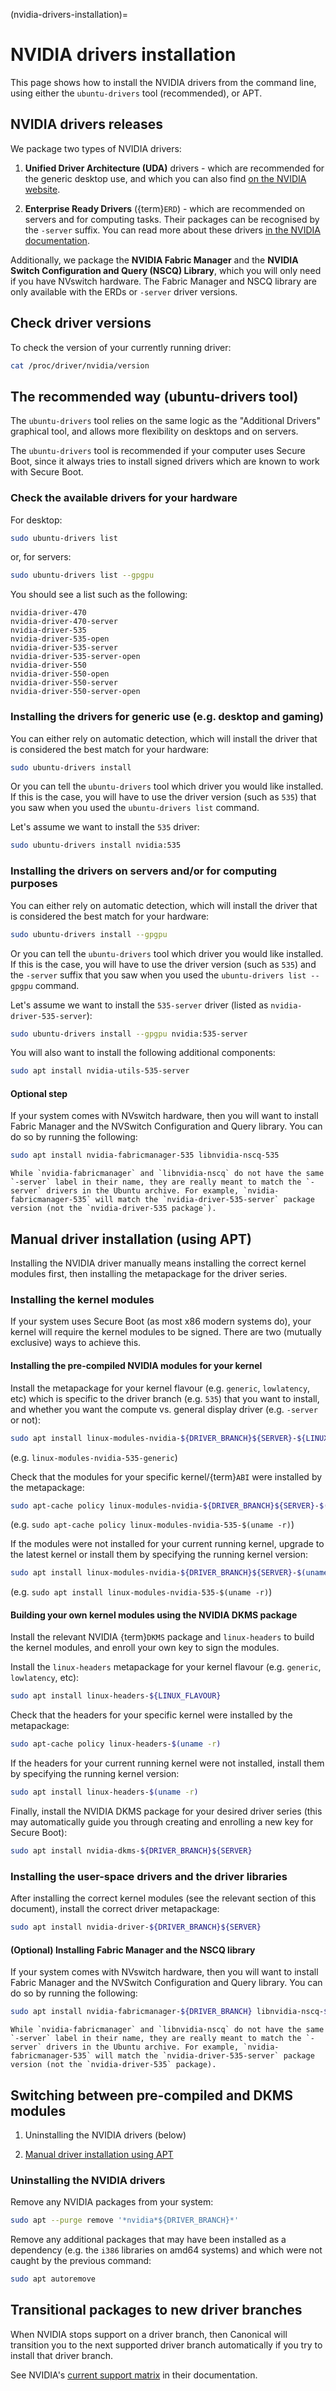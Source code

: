 (nvidia-drivers-installation)=
# NVIDIA drivers installation

This page shows how to install the NVIDIA drivers from the command line, using either the `ubuntu-drivers` tool (recommended), or APT.

## NVIDIA drivers releases

We package two types of NVIDIA drivers:

1. **Unified Driver Architecture (UDA)** drivers - which are recommended for the generic desktop use, and which you can also find [on the NVIDIA website](https://www.nvidia.com/en-us/drivers/unix/).

1. **Enterprise Ready Drivers** ({term}`ERD`) - which are recommended on servers and for computing tasks. Their packages can be recognised by the `-server` suffix. You can read more about these drivers [in the NVIDIA documentation](https://docs.nvidia.com/datacenter/tesla/index.html).

Additionally, we package the **NVIDIA Fabric Manager** and the **NVIDIA Switch Configuration and Query (NSCQ) Library**, which you will only need if you have NVswitch hardware. The Fabric Manager and NSCQ library are only available with the ERDs or `-server` driver versions.

## Check driver versions

To check the version of your currently running driver:

```bash
cat /proc/driver/nvidia/version
```

## The recommended way (ubuntu-drivers tool)

The `ubuntu-drivers` tool relies on the same logic as the "Additional Drivers" graphical tool, and allows more flexibility on desktops and on servers.

The `ubuntu-drivers` tool is recommended if your computer uses Secure Boot, since it always tries to install signed drivers which are known to work with Secure Boot.

### Check the available drivers for your hardware

For desktop:

```bash
sudo ubuntu-drivers list
```

or, for servers:

```bash
sudo ubuntu-drivers list --gpgpu
```

You should see a list such as the following:

```text
nvidia-driver-470
nvidia-driver-470-server
nvidia-driver-535
nvidia-driver-535-open
nvidia-driver-535-server
nvidia-driver-535-server-open
nvidia-driver-550
nvidia-driver-550-open
nvidia-driver-550-server
nvidia-driver-550-server-open
```

### Installing the drivers for generic use (e.g. desktop and gaming)

You can either rely on automatic detection, which will install the driver that is considered the best match for your hardware:

```bash
sudo ubuntu-drivers install
```

Or you can tell the `ubuntu-drivers` tool which driver you would like installed. If this is the case, you will have to use the driver version (such as `535`) that you saw when you used the `ubuntu-drivers list` command.

Let's assume we want to install the `535` driver:

```bash
sudo ubuntu-drivers install nvidia:535
```

### Installing the drivers on servers and/or for computing purposes

You can either rely on automatic detection, which will install the driver that is considered the best match for your hardware:

```bash
sudo ubuntu-drivers install --gpgpu
```

Or you can tell the `ubuntu-drivers` tool which driver you would like installed. If this is the case, you will have to use the driver version (such as `535`) and the `-server` suffix that you saw when you used the `ubuntu-drivers list --gpgpu` command.

Let's assume we want to install the `535-server` driver (listed as `nvidia-driver-535-server`):

```bash
sudo ubuntu-drivers install --gpgpu nvidia:535-server
```

You will also want to install the following additional components:

```bash
sudo apt install nvidia-utils-535-server
```

#### Optional step

If your system comes with NVswitch hardware, then you will want to install Fabric Manager and the NVSwitch Configuration and Query library. You can do so by running the following:
```bash
sudo apt install nvidia-fabricmanager-535 libnvidia-nscq-535
```

```{note}
While `nvidia-fabricmanager` and `libnvidia-nscq` do not have the same `-server` label in their name, they are really meant to match the `-server` drivers in the Ubuntu archive. For example, `nvidia-fabricmanager-535` will match the `nvidia-driver-535-server` package version (not the `nvidia-driver-535 package`).
```

## Manual driver installation (using APT)

Installing the NVIDIA driver manually means installing the correct kernel modules first, then installing the metapackage for the driver series.

### Installing the kernel modules

If your system uses Secure Boot (as most x86 modern systems do), your kernel will require the kernel modules to be signed. There are two (mutually exclusive) ways to achieve this.

#### Installing the pre-compiled NVIDIA modules for your kernel

Install the metapackage for your kernel flavour (e.g. `generic`, `lowlatency`, etc) which is specific to the driver branch (e.g. `535`) that you want to install, and whether you want the compute vs. general display driver (e.g. `-server` or not):

```bash
sudo apt install linux-modules-nvidia-${DRIVER_BRANCH}${SERVER}-${LINUX_FLAVOUR}
```

(e.g. `linux-modules-nvidia-535-generic`)

Check that the modules for your specific kernel/{term}`ABI` were installed by the metapackage:

```bash
sudo apt-cache policy linux-modules-nvidia-${DRIVER_BRANCH}${SERVER}-$(uname -r)
```

(e.g. `sudo apt-cache policy linux-modules-nvidia-535-$(uname -r)`)

If the modules were not installed for your current running kernel, upgrade to the latest kernel or install them by specifying the running kernel version:

```bash
sudo apt install linux-modules-nvidia-${DRIVER_BRANCH}${SERVER}-$(uname -r)
```

(e.g. `sudo apt install linux-modules-nvidia-535-$(uname -r)`)

#### Building your own kernel modules using the NVIDIA DKMS package

Install the relevant NVIDIA {term}`DKMS` package and `linux-headers` to build the kernel modules, and enroll your own key to sign the modules.

Install the `linux-headers` metapackage for your kernel flavour (e.g. `generic`, `lowlatency`, etc):

```bash
sudo apt install linux-headers-${LINUX_FLAVOUR}
```

Check that the headers for your specific kernel were installed by the metapackage:

```bash
sudo apt-cache policy linux-headers-$(uname -r)
```

If the headers for your current running kernel were not installed, install them by specifying the running kernel version:

```bash
sudo apt install linux-headers-$(uname -r)
```

Finally, install the NVIDIA DKMS package for your desired driver series (this may automatically guide you through creating and enrolling a new key for Secure Boot):

```bash
sudo apt install nvidia-dkms-${DRIVER_BRANCH}${SERVER}
```

### Installing the user-space drivers and the driver libraries

After installing the correct kernel modules (see the relevant section of this document), install the correct driver metapackage:

```bash
sudo apt install nvidia-driver-${DRIVER_BRANCH}${SERVER}
```

#### (Optional) Installing Fabric Manager and the NSCQ library

If your system comes with NVswitch hardware, then you will want to install Fabric Manager and the NVSwitch Configuration and Query library. You can do so by running the following:

```bash
sudo apt install nvidia-fabricmanager-${DRIVER_BRANCH} libnvidia-nscq-${DRIVER_BRANCH}
```

```{note}
While `nvidia-fabricmanager` and `libnvidia-nscq` do not have the same `-server` label in their name, they are really meant to match the `-server` drivers in the Ubuntu archive. For example, `nvidia-fabricmanager-535` will match the `nvidia-driver-535-server` package version (not the `nvidia-driver-535` package).
```

## Switching between pre-compiled and DKMS modules

1. Uninstalling the NVIDIA drivers (below)

2. <a href="#heading--manual-driver-installation-using-apt"> Manual driver installation using APT </a>

### Uninstalling the NVIDIA drivers

Remove any NVIDIA packages from your system:

```bash
sudo apt --purge remove '*nvidia*${DRIVER_BRANCH}*'
```

Remove any additional packages that may have been installed as a dependency (e.g. the `i386` libraries on amd64 systems) and which were not caught by the previous command:

```bash
sudo apt autoremove
```

## Transitional packages to new driver branches

When NVIDIA stops support on a driver branch, then Canonical will transition you to the next supported driver branch automatically if you try to install that driver branch.

See NVIDIA's [current support matrix](https://docs.nvidia.com/datacenter/tesla/drivers/index.html#branches) in their documentation.
